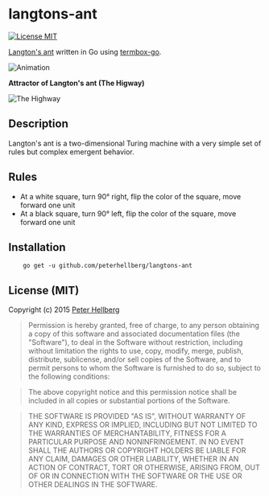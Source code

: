 # langtons-ant

[![License MIT](https://img.shields.io/badge/license-MIT-lightgrey.svg?style=flat)](https://github.com/peterhellberg/langtons-ant#license-mit)

[Langton's ant](https://en.wikipedia.org/wiki/Langton's_ant) written in Go using [termbox-go](https://github.com/nsf/termbox-go).

![Animation](http://assets.c7.se/langtons-ant/animation.gif)

**Attractor of Langton's ant (The Higway)**

![The Highway](http://assets.c7.se/langtons-ant/highway.png)

## Description

Langton's ant is a two-dimensional Turing machine with a very simple set of rules but complex emergent behavior.

## Rules

 - At a white square, turn 90° right, flip the color of the square, move forward one unit
 - At a black square, turn 90° left, flip the color of the square, move forward one unit

## Installation

		go get -u github.com/peterhellberg/langtons-ant

## License (MIT)

Copyright (c) 2015 [Peter Hellberg](http://c7.se/)

> Permission is hereby granted, free of charge, to any person obtaining
> a copy of this software and associated documentation files (the
> "Software"), to deal in the Software without restriction, including
> without limitation the rights to use, copy, modify, merge, publish,
> distribute, sublicense, and/or sell copies of the Software, and to
> permit persons to whom the Software is furnished to do so, subject to
> the following conditions:

> The above copyright notice and this permission notice shall be
> included in all copies or substantial portions of the Software.

> THE SOFTWARE IS PROVIDED "AS IS", WITHOUT WARRANTY OF ANY KIND,
> EXPRESS OR IMPLIED, INCLUDING BUT NOT LIMITED TO THE WARRANTIES OF
> MERCHANTABILITY, FITNESS FOR A PARTICULAR PURPOSE AND
> NONINFRINGEMENT. IN NO EVENT SHALL THE AUTHORS OR COPYRIGHT HOLDERS BE
> LIABLE FOR ANY CLAIM, DAMAGES OR OTHER LIABILITY, WHETHER IN AN ACTION
> OF CONTRACT, TORT OR OTHERWISE, ARISING FROM, OUT OF OR IN CONNECTION
> WITH THE SOFTWARE OR THE USE OR OTHER DEALINGS IN THE SOFTWARE.
